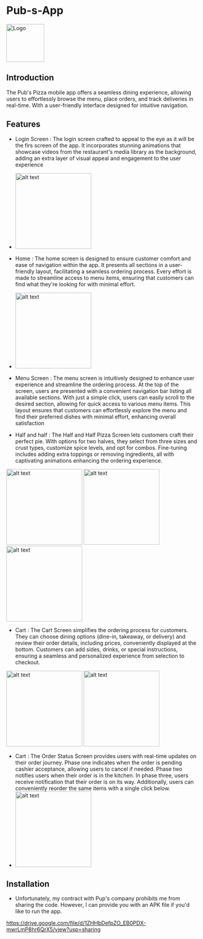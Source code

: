 # Pub-s-App

<img src="https://github.com/YoussifTaha/Pub-s-App/assets/136083166/65d546cb-b758-4ad0-a494-5427a08de9bd" alt="Logo" width="100" align="center"/>


## Introduction
The Pub's Pizza mobile app offers a seamless dining experience, allowing users to effortlessly browse the menu, place orders, and track deliveries in real-time. With a user-friendly interface designed for intuitive navigation.
## Features
- Login Screen : The login screen crafted to appeal to the eye as it will be the firs screen of the app. It incorporates stunning animations that showcase videos from the restaurant's media library as the background, adding an extra layer of visual appeal and engagement to the user experience
- <img src="https://github.com/YoussifTaha/Pub-s-App/assets/136083166/b8862a9f-7410-4008-a1cb-bd47105cede2" alt="alt text" width="200"/>


- Home : The home screen is designed to ensure customer comfort and ease of navigation within the app. It presents all sections in a user-friendly layout, facilitating a seamless ordering process. Every effort is made to streamline access to menu items, ensuring that customers can find what they're looking for with minimal effort.
- <img src="https://github.com/YoussifTaha/Pub-s-App/assets/136083166/4c10dcdf-85a7-4c35-a87f-6775d612f463" alt="alt text" width="200"/>


- Menu Screen : The menu screen is intuitively designed to enhance user experience and streamline the ordering process. At the top of the screen, users are presented with a convenient navigation bar listing all available sections. With just a simple click, users can easily scroll to the desired section, allowing for quick access to various menu items. This layout ensures that customers can effortlessly explore the menu and find their preferred dishes with minimal effort, enhancing overall satisfaction

- Half and half : The Half and Half Pizza Screen lets customers craft their perfect pie. With options for two halves, they select from three sizes and crust types, customize spice levels, and opt for combos. Fine-tuning includes adding extra toppings or removing ingredients, all with captivating animations enhancing the ordering experience.
<img src="https://github.com/YoussifTaha/Pub-s-App/assets/136083166/73a5e1b1-59ae-4183-a51c-853ab17694c5)" alt="alt text" width="200"/>
<img src="https://github.com/YoussifTaha/Pub-s-App/assets/136083166/7fa7a250-3af9-46ab-a135-c6f3e885f60f)" alt="alt text" width="200"/>
<img src="https://github.com/YoussifTaha/Pub-s-App/assets/136083166/9299aa90-2663-4d34-8bf0-b37854aba7a9)" alt="alt text" width="200"/>

- Cart : The Cart Screen simplifies the ordering process for customers. They can choose dining options (dine-in, takeaway, or delivery) and review their order details, including prices, conveniently displayed at the bottom. Customers can add sides, drinks, or special instructions, ensuring a seamless and personalized experience from selection to checkout.
<img src="https://github.com/YoussifTaha/Pub-s-App/assets/136083166/6f1d6309-a645-42a2-a2b7-4a26358d7e42" alt="alt text" width="200"/>
<img src="https://github.com/YoussifTaha/Pub-s-App/assets/136083166/698db2d4-f9f8-42e8-afde-fd3c9ee50115" alt="alt text" width="200"/>

- Cart : The Order Status Screen provides users with real-time updates on their order journey. Phase one indicates when the order is pending cashier acceptance, allowing users to cancel if needed. Phase two notifies users when their order is in the kitchen. In phase three, users receive notification that their order is on its way. Additionally, users can conveniently reorder the same items with a single click below.
- <img src="https://github.com/YoussifTaha/Pub-s-App/assets/136083166/27eb0f42-49ec-4077-8f34-741caf5f6a73" alt="alt text" width="200"/>



## Installation
- Unfortunately, my contract with Pup's company prohibits me from sharing the code. However, I can provide you with an APK file if you'd like to run the app.

https://drive.google.com/file/d/1ZHHbDefpZO_EB0PDX-mwrLmP8hr6QrX5/view?usp=sharing
